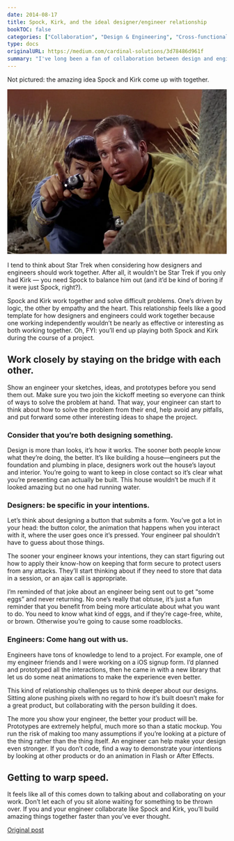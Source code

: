 ```yaml
---
date: 2014-08-17
title: Spock, Kirk, and the ideal designer/engineer relationship
bookTOC: false
categories: ["Collaboration", "Design & Engineering", "Cross-functional Teams"]
type: docs
originalURL: https://medium.com/cardinal-solutions/3d78486d961f
summary: "I've long been a fan of collaboration between design and engineering."
---
```



Not pictured: the amazing idea Spock and Kirk come up with together.

![Spock and Kirk](spock-kirk.webp)

I tend to think about Star Trek when considering how designers and engineers should work together. After all, it wouldn’t be Star Trek if you only had Kirk — you need Spock to balance him out (and it’d be kind of boring if it were just Spock, right?).

Spock and Kirk work together and solve difficult problems. One’s driven by logic, the other by empathy and the heart. This relationship feels like a good template for how designers and engineers could work together because one working independently wouldn’t be nearly as effective or interesting as both working together. Oh, FYI: you’ll end up playing both Spock and Kirk during the course of a project.

##  Work closely by staying on the bridge with each other. 

Show an engineer your sketches, ideas, and prototypes before you send them out. Make sure you two join the kickoff meeting so everyone can think of ways to solve the problem at hand. That way, your engineer can start to think about how to solve the problem from their end, help avoid any pitfalls, and put forward some other interesting ideas to shape the project.

### Consider that you’re both designing something.

Design is more than looks, it’s how it works. The sooner both people know what they’re doing, the better. It’s like building a house—engineers put the foundation and plumbing in place, designers work out the house’s layout and interior. You’re going to want to keep in close contact so it’s clear what you’re presenting can actually be built. This house wouldn’t be much if it looked amazing but no one had running water.

### Designers: be specific in your intentions.

Let’s think about designing a button that submits a form. You’ve got a lot in your head: the button color, the animation that happens when you interact with it, where the user goes once it’s pressed. Your engineer pal shouldn’t have to guess about those things.

The sooner your engineer knows your intentions, they can start figuring out how to apply their know-how on keeping that form secure to protect users from any attacks. They’ll start thinking about if they need to store that data in a session, or an ajax call is appropriate.

I’m reminded of that joke about an engineer being sent out to get “some eggs” and never returning. No one’s really that obtuse, it’s just a fun reminder that you benefit from being more articulate about what you want to do. You need to know what kind of eggs, and if they’re cage-free, white, or brown. Otherwise you’re going to cause some roadblocks.

### Engineers: Come hang out with us.

Engineers have tons of knowledge to lend to a project. For example, one of my engineer friends and I were working on a iOS signup form. I’d planned and prototyped all the interactions, then he came in with a new library that let us do some neat animations to make the experience even better.

This kind of relationship challenges us to think deeper about our designs. Sitting alone pushing pixels with no regard to how it’s built doesn’t make for a great product, but collaborating with the person building it does.

The more you show your engineer, the better your product will be. Prototypes are extremely helpful, much more so than a static mockup. You run the risk of making too many assumptions if you’re looking at a picture of the thing rather than the thing itself. An engineer can help make your design even stronger. If you don’t code, find a way to demonstrate your intentions by looking at other products or do an animation in Flash or After Effects.

## Getting to warp speed.

It feels like all of this comes down to talking about and collaborating on your work. Don’t let each of you sit alone waiting for something to be thrown over. If you and your engineer collaborate like Spock and Kirk, you’ll build amazing things together faster than you’ve ever thought.


[Original post](https://medium.com/cardinal-solutions/3d78486d961f)
